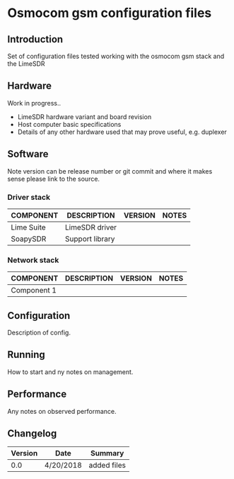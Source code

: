 # Osmocom gsm configuration files

## Introduction

Set of configuration files tested working with the osmocom gsm stack and the LimeSDR

## Hardware

Work in progress..

* LimeSDR hardware variant and board revision
* Host computer basic specifications
* Details of any other hardware used that may prove useful, e.g. duplexer

## Software 

Note version can be release number or git commit and where it makes sense please link to the source.

### Driver stack

COMPONENT     | DESCRIPTION                      | VERSION  | NOTES     |
--------------|----------------------------------|----------|-----------|
Lime Suite    | LimeSDR driver                   |          |           |
SoapySDR      | Support library                  |          |           |

### Network stack

COMPONENT     | DESCRIPTION                      | VERSION  | NOTES     |
--------------|----------------------------------|----------|-----------|
Component 1   |                                  |          |           |

## Configuration

Description of config.

## Running

How to start and ny notes on management.

## Performance

Any notes on observed performance.

## Changelog

| Version | Date     | Summary
|---------|----------|--------------------
|   0.0   |4/20/2018 | added files        |
